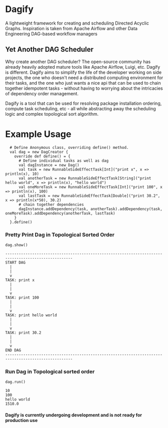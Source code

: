 # Dagify
A lightweight framework for creating and scheduling Directed Acyclic Graphs. Inspiration is taken from Apache Airflow and other Data Engineering DAG-based workflow managers

## Yet Another DAG Scheduler
Why create another DAG scheduler? The open-source community has already heavily adopted mature tools like Apache Airflow, Luigi, etc.
Dagify is different. Dagify aims to simplify the life of the developer working on side projects, the one who doesn't need a distributed computing environment for their tasks, and the one who just wants a nice api that can be used to chain together idempotent tasks - without having to worrying about the intricacies of dependency order management.

Dagify is a tool that can be used for resolving package installation ordering, compute task scheduling, etc - all while abstracting away the scheduling logic and complex topological sort algorithm.

# Example Usage
```
  # Define Anonymous class, overriding define() method.
  val dag = new DagCreator {
    override def define() = {
      # Define individual tasks as well as dag
      val dagInstance = new Dag()
      val task = new RunnableSideEffectTask[Int]("print x", x => println(x), 10)
      val anotherTask = new RunnableSideEffectTask[String]("print hello world", x => println(x), "hello world")
      val oneMoreTask = new RunnableSideEffectTask[Int]("print 100", x => println(x), 100)
      val lastTask = new RunnableSideEffectTask[Double]("print 30.2", x => println(x*50), 30.2)
      # chain together dependencies
      dagInstance.addDependency(task, anotherTask).addDependency(task, oneMoreTask).addDependency(anotherTask, lastTask)
    }
  }.define()
```
### Pretty Print Dag in Topological Sorted Order
```
dag.show()

----------------------------------------------------------------------------------------------------
START DAG
  |
  |
  v
TASK: print x
  |
  |
  v
TASK: print 100
  |
  |
  v
TASK: print hello world
  |
  |
  v
TASK: print 30.2
  |
  |
  v
END DAG
----------------------------------------------------------------------------------------------------
```

### Run Dag in Topological sorted order
```
dag.run()

10
100
hello world
1510.0
```

#### Dagify is currently undergoing development and is not ready for production use